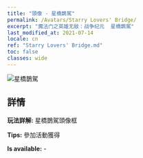 ```yaml
---
title: "頭像 - 星橋鵲駕"
permalink: /Avatars/Starry Lovers' Bridge/
excerpt: "魔法门之英雄无敌：战争纪元  星橋鵲駕"
last_modified_at: 2021-07-14
locale: cn
ref: "Starry Lovers' Bridge.md"
toc: false
classes: wide
---
```

 ![星橋鵲駕](/images/a/avatarFrame_27.png)

## 詳情

 **玩法詳解:** 星橋鵲駕頭像框 

 **Tips:** 參加活動獲得 

 **Is available:**  - 

